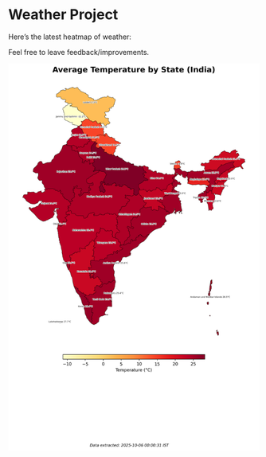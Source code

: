 # Weather Project

Here’s the latest heatmap of weather:

Feel free to leave feedback/improvements.

![India Heatmap](docs/assets/india_heatmap.png?v=E2B949)

